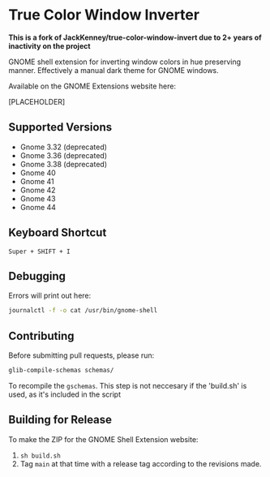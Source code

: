 # True Color Window Inverter

**This is a fork of JackKenney/true-color-window-invert due to 2+ years of inactivity on the project**

GNOME shell extension for inverting window colors in hue preserving manner. Effectively a manual dark theme for GNOME windows.

Available on the GNOME Extensions website here:

[PLACEHOLDER]

## Supported Versions

- Gnome 3.32 (deprecated)
- Gnome 3.36 (deprecated)
- Gnome 3.38 (deprecated)
- Gnome 40
- Gnome 41
- Gnome 42
- Gnome 43
- Gnome 44


## Keyboard Shortcut

`Super + SHIFT + I`

## Debugging

Errors will print out here:
```bash
journalctl -f -o cat /usr/bin/gnome-shell
```

## Contributing

Before submitting pull requests, please run:

```bash
glib-compile-schemas schemas/
```

To recompile the `gschemas`.
This step is not neccesary if the 'build.sh' is used, as it's included in the script

## Building for Release

To make the ZIP for the GNOME Shell Extension website: 

1. `sh build.sh`
2. Tag `main` at that time with a release tag according to the revisions made.
